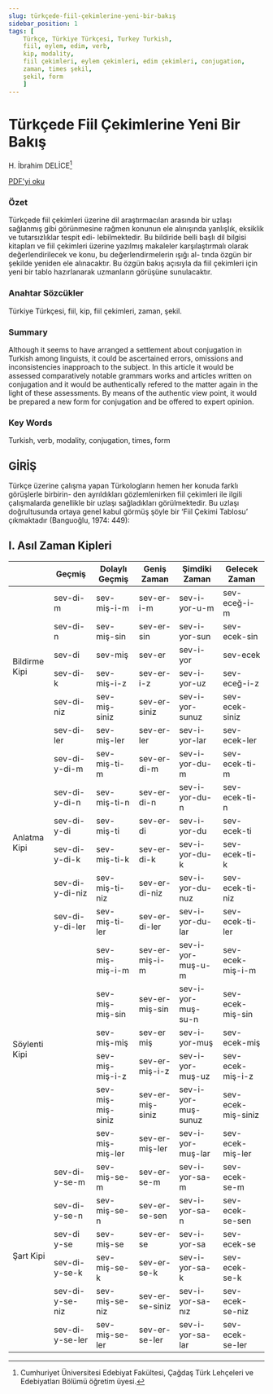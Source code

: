 ```yaml
---
slug: türkçede-fiil-çekimlerine-yeni-bir-bakış
sidebar_position: 1
tags: [
    Türkçe, Türkiye Türkçesi, Turkey Turkish,
    fiil, eylem, edim, verb,
    kip, modality,
    fiil çekimleri, eylem çekimleri, edim çekimleri, conjugation,
    zaman, times şekil,
    şekil, form
    ]
---
```


# Türkçede Fiil Çekimlerine Yeni Bir Bakış
H. İbrahim DELİCE[^1]

[^1]: Cumhuriyet Üniversitesi Edebiyat Fakültesi, Çağdaş Türk Lehçeleri ve Edebiyatları Bölümü öğretim üyesi.

[PDF'yi oku](https://3a9ef3cb-e93c-4633-bd1d-5a58e6ae1db8.filesusr.com/ugd/dc3527_84d218acd64a461cafbbafbb389297d6.pdf)

### Özet
Türkçede fiil çekimleri üzerine dil araştırmacıları arasında bir uzlaşı sağlanmış gibi
görünmesine rağmen konunun ele alınışında yanlışlık, eksiklik ve tutarsızlıklar tespit edi-
lebilmektedir. Bu bildiride belli başlı dil bilgisi kitapları ve fiil çekimleri üzerine yazılmış
makaleler karşılaştırmalı olarak değerlendirilecek ve konu, bu değerlendirmelerin ışığı al-
tında özgün bir şekilde yeniden ele alınacaktır. Bu özgün bakış açısıyla da fiil çekimleri
için yeni bir tablo hazırlanarak uzmanların görüşüne sunulacaktır.

### Anahtar Sözcükler
Türkiye Türkçesi, fiil, kip, fiil çekimleri, zaman, şekil.

### Summary
Although it seems to have arranged a settlement about conjugation in Turkish among
linguists, it could be ascertained errors, omissions and inconsistencies inapproach to the
subject. In this article it would be assessed comparatively notable grammars works and
articles written on conjugation and it would be authentically refered to the matter again in
the light of these assessments. By means of the authentic view point, it would be prepared
a new form for conjugation and be offered to expert opinion.

### Key Words
Turkish, verb, modality, conjugation, times, form

## GİRİŞ
Türkçe üzerine çalışma yapan Türkologların hemen her konuda farklı görüşlerle birbirin-
den ayrıldıkları gözlemlenirken fiil çekimleri ile ilgili çalışmalarda genellikle bir uzlaşı sağladıkları görülmektedir. Bu uzlaşı doğrultusunda ortaya genel kabul görmüş şöyle bir ‘Fiil Çekimi Tablosu’ çıkmaktadır (Banguoğlu, 1974: 449):

## I. Asıl Zaman Kipleri
<style type="text/css">

</style>
<table class="tg">
<thead>
  <tr>
    <th class="tg-pidv"></th>
    <th class="tg-mjdq">Geçmiş</th>
    <th class="tg-mjdq">Dolaylı Geçmiş</th>
    <th class="tg-mjdq">Geniş Zaman</th>
    <th class="tg-mjdq">Şimdiki Zaman</th>
    <th class="tg-mjdq">Gelecek Zaman</th>
  </tr>
</thead>
<tbody>
  <tr>
    <td class="tg-vjpu" rowspan="6">Bildirme Kipi</td>
    <td class="tg-cjtp">sev-di-m</td>
    <td class="tg-cjtp">sev-miş-i-m</td>
    <td class="tg-cjtp">sev-er-i-m</td>
    <td class="tg-cjtp">sev-i-yor-u-m</td>
    <td class="tg-cjtp">sev-eceğ-i-m</td>
  </tr>
  <tr>
    <td class="tg-cjtp">sev-di-n</td>
    <td class="tg-cjtp">sev-miş-sin</td>
    <td class="tg-cjtp">sev-er-sin</td>
    <td class="tg-cjtp">sev-i-yor-sun</td>
    <td class="tg-cjtp">sev-ecek-sin</td>
  </tr>
  <tr>
    <td class="tg-cjtp">sev-di</td>
    <td class="tg-cjtp">sev-miş</td>
    <td class="tg-cjtp">sev-er</td>
    <td class="tg-cjtp">sev-i-yor</td>
    <td class="tg-cjtp">sev-ecek</td>
  </tr>
  <tr>
    <td class="tg-cjtp">sev-di-k</td>
    <td class="tg-cjtp">sev-miş-i-z</td>
    <td class="tg-cjtp">sev-er-i-z</td>
    <td class="tg-cjtp">sev-i-yor-uz</td>
    <td class="tg-cjtp">sev-eceğ-i-z</td>
  </tr>
  <tr>
    <td class="tg-cjtp">sev-di-niz</td>
    <td class="tg-cjtp">sev-miş-siniz</td>
    <td class="tg-cjtp">sev-er-siniz</td>
    <td class="tg-cjtp">sev-i-yor-sunuz</td>
    <td class="tg-cjtp">sev-ecek-siniz</td>
  </tr>
  <tr>
    <td class="tg-cjtp">sev-di-ler</td>
    <td class="tg-cjtp">sev-miş-ler</td>
    <td class="tg-cjtp">sev-er-ler</td>
    <td class="tg-cjtp">sev-i-yor-lar</td>
    <td class="tg-cjtp">sev-ecek-ler</td>
  </tr>
  <tr>
    <td class="tg-g7sd" rowspan="6">Anlatma Kipi</td>
    <td class="tg-0pky">sev-di-y-di-m</td>
    <td class="tg-0pky">sev-miş-ti-m</td>
    <td class="tg-0pky">sev-er-di-m</td>
    <td class="tg-0pky">sev-i-yor-du-m</td>
    <td class="tg-0pky">sev-ecek-ti-m</td>
  </tr>
  <tr>
    <td class="tg-0pky">sev-di-y-di-n</td>
    <td class="tg-0pky">sev-miş-ti-n</td>
    <td class="tg-0pky">sev-er-di-n</td>
    <td class="tg-0pky">sev-i-yor-du-n</td>
    <td class="tg-0pky">sev-ecek-ti-n</td>
  </tr>
  <tr>
    <td class="tg-0pky">sev-di-y-di</td>
    <td class="tg-0pky">sev-miş-ti</td>
    <td class="tg-0pky">sev-er-di</td>
    <td class="tg-0pky">sev-i-yor-du</td>
    <td class="tg-0pky">sev-ecek-ti</td>
  </tr>
  <tr>
    <td class="tg-0pky">sev-di-y-di-k</td>
    <td class="tg-0pky">sev-miş-ti-k</td>
    <td class="tg-0pky">sev-er-di-k</td>
    <td class="tg-0pky">sev-i-yor-du-k</td>
    <td class="tg-0pky">sev-ecek-ti-k</td>
  </tr>
  <tr>
    <td class="tg-0pky">sev-di-y-di-niz</td>
    <td class="tg-0pky">sev-miş-ti-niz</td>
    <td class="tg-0pky">sev-er-di-niz</td>
    <td class="tg-0pky">sev-i-yor-du-nuz</td>
    <td class="tg-0pky">sev-ecek-ti-niz</td>
  </tr>
  <tr>
    <td class="tg-0pky">sev-di-y-di-ler</td>
    <td class="tg-0pky">sev-miş-ti-ler</td>
    <td class="tg-0pky">sev-er-di-ler</td>
    <td class="tg-0pky">sev-i-yor-du-lar</td>
    <td class="tg-0pky">sev-ecek-ti-ler</td>
  </tr>
  <tr>
    <td class="tg-vjpu" rowspan="6">Söylenti Kipi</td>
    <td class="tg-cjtp"></td>
    <td class="tg-cjtp">sev-miş-miş-i-m</td>
    <td class="tg-cjtp">sev-er-miş-i-m</td>
    <td class="tg-cjtp">sev-i-yor-muş-u-m</td>
    <td class="tg-cjtp">sev-ecek-miş-i-m</td>
  </tr>
  <tr>
    <td class="tg-cjtp"></td>
    <td class="tg-cjtp">sev-miş-miş-sin</td>
    <td class="tg-cjtp">sev-er- miş-sin</td>
    <td class="tg-cjtp">sev-i-yor-muş-su-n</td>
    <td class="tg-cjtp">sev-ecek-miş-sin</td>
  </tr>
  <tr>
    <td class="tg-cjtp"></td>
    <td class="tg-cjtp">sev-miş-miş</td>
    <td class="tg-cjtp">sev-er miş</td>
    <td class="tg-cjtp">sev-i-yor-muş</td>
    <td class="tg-cjtp">sev-ecek-miş</td>
  </tr>
  <tr>
    <td class="tg-cjtp"></td>
    <td class="tg-cjtp">sev-miş-miş-i-z</td>
    <td class="tg-cjtp">sev-er- miş-i-z</td>
    <td class="tg-cjtp">sev-i-yor-muş-uz</td>
    <td class="tg-cjtp">sev-ecek-miş-i-z</td>
  </tr>
  <tr>
    <td class="tg-cjtp"></td>
    <td class="tg-cjtp">sev-miş-miş-siniz</td>
    <td class="tg-cjtp">sev-er- miş-siniz</td>
    <td class="tg-cjtp">sev-i-yor-muş-sunuz</td>
    <td class="tg-cjtp">sev-ecek-miş-siniz</td>
  </tr>
  <tr>
    <td class="tg-cjtp"></td>
    <td class="tg-cjtp">sev-miş-miş-ler</td>
    <td class="tg-cjtp">sev-er- miş-ler</td>
    <td class="tg-cjtp">sev-i-yor-muş-lar</td>
    <td class="tg-cjtp">sev-ecek-miş-ler</td>
  </tr>
  <tr>
    <td class="tg-g7sd" rowspan="6">Şart Kipi</td>
    <td class="tg-0pky">sev-di-y-se-m</td>
    <td class="tg-0pky">sev-miş-se-m</td>
    <td class="tg-0pky">sev-er-se-m</td>
    <td class="tg-0pky">sev-i-yor-sa-m</td>
    <td class="tg-0pky">sev-ecek-se-m</td>
  </tr>
  <tr>
    <td class="tg-0pky">sev-di- y-se-n</td>
    <td class="tg-0pky">sev-miş-se-n</td>
    <td class="tg-0pky">sev-er- se-sen</td>
    <td class="tg-0pky">sev-i-yor-sa-n</td>
    <td class="tg-0pky">sev-ecek-se-sen</td>
  </tr>
  <tr>
    <td class="tg-0pky">sev-di y-se</td>
    <td class="tg-0pky">sev-miş-se</td>
    <td class="tg-0pky">sev-er-se</td>
    <td class="tg-0pky">sev-i-yor-sa</td>
    <td class="tg-0pky">sev-ecek-se</td>
  </tr>
  <tr>
    <td class="tg-0pky">sev-di- y-se-k</td>
    <td class="tg-0pky">sev-miş-se-k</td>
    <td class="tg-0pky">sev-er- se-k</td>
    <td class="tg-0pky">sev-i-yor-sa-k</td>
    <td class="tg-0pky">sev-ecek-se-k</td>
  </tr>
  <tr>
    <td class="tg-0pky">sev-di- y-se-niz</td>
    <td class="tg-0pky">sev-miş-se-niz</td>
    <td class="tg-0pky">sev-er- se-siniz</td>
    <td class="tg-0pky">sev-i-yor-sa-nız</td>
    <td class="tg-0pky">sev-ecek-se-niz</td>
  </tr>
  <tr>
    <td class="tg-0pky">sev-di- y-se-ler</td>
    <td class="tg-0pky">sev-miş-se-ler</td>
    <td class="tg-0pky">sev-er- se-ler</td>
    <td class="tg-0pky">sev-i-yor-sa-lar</td>
    <td class="tg-0pky">sev-ecek-se-ler</td>
  </tr>
</tbody>
</table>
